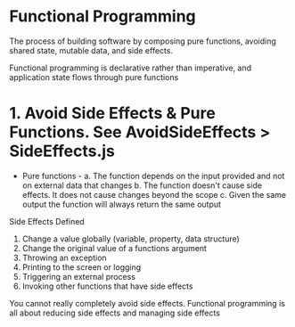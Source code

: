 
# Functional Programming
The process of building software by composing pure functions, avoiding shared state, mutable data, and side effects. 

Functional programming is declarative rather than imperative, and application state flows through pure functions

# 1. Avoid Side Effects & Pure Functions. See AvoidSideEffects > SideEffects.js
- Pure functions -
a. The function depends on the input provided and not on external data that changes 
b. The function doesn't cause side effects. It does not cause changes beyond the scope
c. Given the same output the function will always return the same output

Side Effects Defined
1. Change a value globally (variable, property, data structure)
2. Change the original value of a functions argument
3. Throwing an exception
4. Printing to the screen or logging
5. Triggering an external process
6. Invoking other functions that have side effects

You cannot really completely avoid side effects. Functional programming is all about reducing side effects and managing side effects

